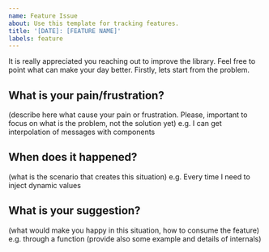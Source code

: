 ```yaml
---
name: Feature Issue
about: Use this template for tracking features.
title: '[DATE]: [FEATURE NAME]'
labels: feature
---
```


It is really appreciated you reaching out to improve the library. Feel free to point what can make your day better. Firstly, lets start from the problem.

## What is your pain/frustration?

(describe here what cause your pain or frustration. Please, important to focus on what is the problem, not the solution yet)
e.g. I can get interpolation of messages with components

## When does it happened?

(what is the scenario that creates this situation)
e.g. Every time I need to inject dynamic values

## What is your suggestion?

(what would make you happy in this situation, how to consume the feature)
e.g. through a function (provide also some example and details of internals)
